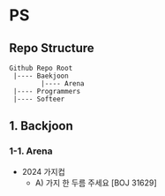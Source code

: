 # PS

## Repo Structure
```
Github Repo Root
 |---- Baekjoon
        |---- Arena
 |---- Programmers
 |---- Softeer
```

## 1. Backjoon
### 1-1. Arena
- 2024 가지컵
  - A) 가지 한 두름 주세요 [BOJ 31629]
